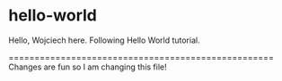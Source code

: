 # hello-world
Hello, Wojciech here. Following Hello World tutorial.

===================================================
Changes are fun so I am changing this file!
